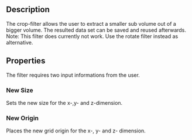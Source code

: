 ## Description

The crop-filter allows the user to extract a smaller sub volume out of a bigger volume. The resulted data set can be saved and reused afterwards.
Note: This filter does  currently not work. Use the rotate filter instead as alternative.

## Properties
The filter requires two input informations from the user.

### New Size
Sets the new size for the x-,y- and z-dimension.


### New Origin
Places the new grid origin for the x-, y- and z- dimension.








